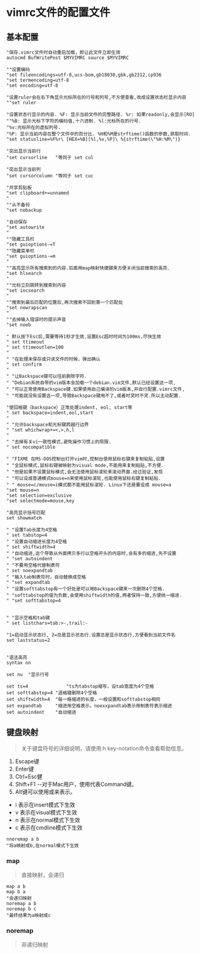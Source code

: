 <!--
 * @Author: Outsider
 * @Date: 2022-01-22 21:15:03
 * @LastEditors: Outsider
 * @LastEditTime: 2022-01-22 21:59:00
 * @Description: In User Settings Edit
 * @FilePath: \Notes\Vim\vimrc.md
-->

# vimrc文件的配置文件

## 基本配置
```VIM
"保存.vimrc文件时自动重启加载，即让此文件立即生效
autocmd BufWritePost $MYVIMRC source $MYVIMRC

""设置编码
"set fileencodings=utf-8,ucs-bom,gb18030,gbk,gb2312,cp936
"set termencoding=utf-8
"set encoding=utf-8

"设置ruler会在右下角显示光标所在的行号和列号,不方便查看,改成设置状态栏显示内容
""set ruler

"设置状态行显示的内容. %F: 显示当前文件的完整路径. %r: 如果readonly,会显示[RO]
""%B: 显示光标下字符的编码值,十六进制. %l:光标所在的行号.
"%v:光标所在的虚拟列号.
"%P: 显示当前内容在整个文件中的百分比. %H和%M是strftime()函数的参数,获取时间.
"set statusline=%F%r\ [HEX=%B][%l,%v,%P]\ %{strftime(\"%H:%M\")}

"突出显示当前行
"set cursorline   "等同于 set cul

"突出显示当前列
"set cursorcolumn "等同于 set cuc

"共享剪贴板
"set clipboard+=unnamed
"
""从不备份
"set nobackup

"自动保存
"set autowrite
"
""隐藏工具栏
"set guioptions-=T
""隐藏菜单栏
"set guioptions-=m
"
""高亮显示所有搜索到的内容.后面用map映射快捷键来方便关闭当前搜索的高亮.
"set hlsearch
"
""光标立刻跳转到搜索到内容
"set incsearch
"
""搜索到最后匹配的位置后,再次搜索不回到第一个匹配处
"set nowrapscan
"
""去掉输入错误时的提示声音
"set noeb

" 默认按下Esc后,需要等待1秒才生效,设置Esc超时时间为100ms,尽快生效
" set ttimeout
" set ttimeoutlen=100
"
" "在处理未保存或只读文件的时候，弹出确认
" set confirm
"
" "让Backspace键可以往前删除字符.
" "Debian系统自带的vim版本会加载一个debian.vim文件,默认已经设置这一项,
" "可以正常使用Backspace键.如果使用自己编译的vim版本,并自行配置.vimrc文件,
" "可能就没有设置这一项,导致Backspace键用不了,或者时灵时不灵.所以主动配置.

"使回格键（backspace）正常处理indent, eol, start等
" set backspace=indent,eol,start
"
" "允许backspace和光标键跨越行边界
" "set whichwrap+=<,>,h,l
"
" "去掉有关vi一致性模式,避免操作习惯上的局限.
" set nocompatible

" "FIXME 在MS-DOS控制台打开vim时,控制台使用鼠标右键来复制粘贴,设置
" "全鼠标模式,鼠标右键被映射为visual mode,不能用来复制粘贴,不方便.
" "但是如果不设置鼠标模式,会无法使用鼠标滚轮来滚动界面.经过验证,发现
" "可以设成普通模式mouse=n来使用鼠标滚轮,也能使用鼠标右键复制粘贴.
" " mouse=c/mouse=i模式都不能用鼠标滚轮. Linux下还是要设成 mouse=a
"set mouse=n
"set selection=exclusive
"set selectmode=mouse,key

"高亮显示括号匹配
set showmatch

" "设置Tab长度为4空格
" set tabstop=4
" "设置自动缩进长度为4空格
" set shiftwidth=4
" "自动缩进,这个导致从外面拷贝多行以空格开头的内容时,会有多的缩进,先不设置
" "set autoindent
" "不要用空格代替制表符
" set noexpandtab
" "输入tab制表符时，自动替换成空格
" "set expandtab
" "设置softtabstop有一个好处是可以用Backspace键来一次删除4个空格.
" "softtabstop的值为负数,会使用shiftwidth的值,两者保持一致,方便统一缩进.
" "set softtabstop=4


" "显示空格和tab键
" set listchars=tab:>-,trail:-

"1=启动显示状态行, 2=总是显示状态行.设置总是显示状态行,方便看到当前文件名
set laststatus=2


"语法高亮
syntax on

set nu  "显示行号

set ts=4              "ts为tabstop缩写，设tab宽度为4个空格
set softtabstop=4 "退格键删除4个空格
set shiftwidth=4  "每一格缩进的长度，一般设置和softtabstop相同
set expandtab     "缩进用空格表示，noexxpandtab表示用制表符表示缩进
set autoindent    "自动缩进
```

## 键盘映射
> 关于键盘符号的详细说明，请使用:h key-notation命令查看帮助信息。
1. Escape键<Esc>
2. Enter键<CR>
3. Ctrl+Esc健<C-Esc>
4. Shift+F1<S-F1> --对于Mac用户，使用<D>代表Command键。
5. Alt键可以使用<M-key>或<A-key>来表示。


- i 表示在insert模式下生效
- v 表示在visual模式下生效
- n 表示在normal模式下生效
- c 表示在cmdline模式下生效
```VIM
nnoremap a b
"将a映射成b,在normal模式下生效
```
### map
> 直接映射，会递归
```VIM
map a b
map b a
"会递归映射
noremap a b
noremap b c
"最终结果为a映射成c
```
### noremap
> 非递归映射
```VIM

```